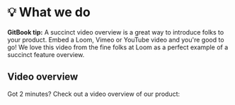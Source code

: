 # 💡 What we do

**GitBook tip:** A succinct video overview is a great way to introduce folks to your product. Embed a Loom, Vimeo or YouTube video and you're good to go! We love this video from the fine folks at Loom as a perfect example of a succinct feature overview.

## Video overview

Got 2 minutes? Check out a video overview of our product:

